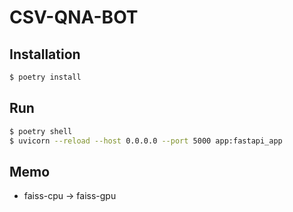 # CSV-QNA-BOT

## Installation

```bash
$ poetry install
```

## Run

```bash
$ poetry shell
$ uvicorn --reload --host 0.0.0.0 --port 5000 app:fastapi_app
```

## Memo

- faiss-cpu -> faiss-gpu
